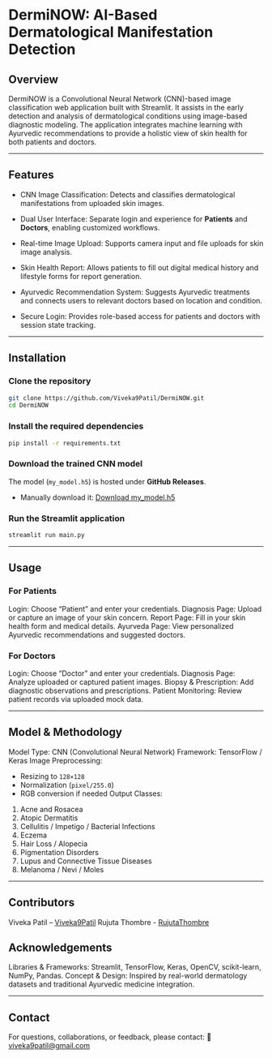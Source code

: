 #  DermiNOW: AI-Based Dermatological Manifestation Detection

## Overview

DermiNOW is a Convolutional Neural Network (CNN)-based image classification web application built with Streamlit.
It assists in the early detection and analysis of dermatological conditions using image-based diagnostic modeling.
The application integrates machine learning with Ayurvedic recommendations to provide a holistic view of skin health for both patients and doctors.

---

## Features

* CNN Image Classification:
  Detects and classifies dermatological manifestations from uploaded skin images.

* Dual User Interface:
  Separate login and experience for **Patients** and **Doctors**, enabling customized workflows.

* Real-time Image Upload:
  Supports camera input and file uploads for skin image analysis.

* Skin Health Report:
  Allows patients to fill out digital medical history and lifestyle forms for report generation.

* Ayurvedic Recommendation System:
  Suggests Ayurvedic treatments and connects users to relevant doctors based on location and condition.

* Secure Login:
  Provides role-based access for patients and doctors with session state tracking.

---

## Installation

### Clone the repository

```bash
git clone https://github.com/Viveka9Patil/DermiNOW.git
cd DermiNOW
```

### Install the required dependencies

```bash
pip install -r requirements.txt
```

### Download the trained CNN model

The model (`my_model.h5`) is hosted under **GitHub Releases**.

* Manually download it:
  [Download my_model.h5](https://github.com/Viveka9Patil/DermiNOW/releases/download/v1.0.0/my_model.h5)


### Run the Streamlit application

```bash
streamlit run main.py
```

---

## Usage

### For Patients

  Login: Choose “Patient” and enter your credentials.
  Diagnosis Page: Upload or capture an image of your skin concern.
  Report Page: Fill in your skin health form and medical details.
  Ayurveda Page: View personalized Ayurvedic recommendations and suggested doctors.

### For Doctors

  Login: Choose “Doctor” and enter your credentials.
  Diagnosis Page: Analyze uploaded or captured patient images.
  Biopsy & Prescription: Add diagnostic observations and prescriptions.
  Patient Monitoring: Review patient records via uploaded mock data.

---

## Model & Methodology

  Model Type: CNN (Convolutional Neural Network)
  Framework: TensorFlow / Keras
  Image Preprocessing:

  * Resizing to `128×128`
  * Normalization (`pixel/255.0`)
  * RGB conversion if needed
  Output Classes:

  1. Acne and Rosacea
  2. Atopic Dermatitis
  3. Cellulitis / Impetigo / Bacterial Infections
  4. Eczema
  5. Hair Loss / Alopecia
  6. Pigmentation Disorders
  7. Lupus and Connective Tissue Diseases
  8. Melanoma / Nevi / Moles

---

## **Contributors**

Viveka Patil – [Viveka9Patil](https://github.com/Viveka9Patil)
Rujuta Thombre - [RujutaThombre](https://github.com/RujutaThombre)

## Acknowledgements

  Libraries & Frameworks:
  Streamlit, TensorFlow, Keras, OpenCV, scikit-learn, NumPy, Pandas.
  Concept & Design:
  Inspired by real-world dermatology datasets and traditional Ayurvedic medicine integration.

---

## Contact

For questions, collaborations, or feedback, please contact:
📧 [viveka9patil@gmail.com](mailto:viveka9patil@gmail.com)

